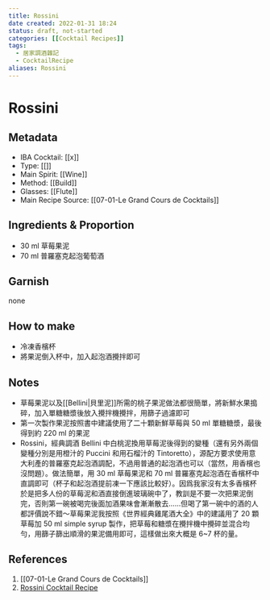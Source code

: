 ```yaml
---
title: Rossini
date created: 2022-01-31 18:24
status: draft, not-started
categories: [[Cocktail Recipes]]
tags:
  - 居家調酒雜記
  - CocktailRecipe
aliases: Rossini
---
```

# Rossini

## Metadata

- IBA Cocktail: [[x]]
- Type: [[]]
- Main Spirit: [[Wine]]
- Method: [[Build]]
- Glasses: [[Flute]]
- Main Recipe Source: [[07-01-Le Grand Cours de Cocktails]]

## Ingredients & Proportion

- 30 ml 草莓果泥
- 70 ml 普羅塞克起泡葡萄酒

## Garnish

none

## How to make

- 冷凍香檳杯
- 將果泥倒入杯中，加入起泡酒攪拌即可

## Notes

- 草莓果泥以及[[Bellini|貝里泥]]所需的桃子果泥做法都很簡單，將新鮮水果搗碎，加入單糖糖漿後放入攪拌機攪拌，用篩子過濾即可
- 第一次製作果泥按照書中建議使用了二十顆新鮮草莓與 50 ml 單糖糖漿，最後得到約 220 ml 的果泥
- Rossini，經典調酒 Bellini 中白桃泥換用草莓泥後得到的變種（還有另外兩個變種分別是用橙汁的 Puccini 和用石榴汁的 Tintoretto），源配方要求使用意大利產的普羅塞克起泡酒調配，不過用普通的起泡酒也可以（當然，用香檳也沒問題）。做法簡單，用 30 ml 草莓果泥和 70 ml 普羅塞克起泡酒在香檳杯中直調即可（杯子和起泡酒提前凍一下應該比較好）。因爲我家沒有太多香檳杯於是把多人份的草莓泥和酒直接倒進玻璃碗中了，教訓是不要一次把果泥倒完，否則第一碗被喝完後面加酒果味會漸漸散去……但喝了第一碗中的酒的人都評價說不錯～草莓果泥我按照《世界經典雞尾酒大全》中的建議用了 20 顆草莓加 50 ml simple syrup 製作，把草莓和糖漿在攪拌機中攪碎並混合均勻，用篩子篩出順滑的果泥備用即可，這樣做出來大概是 6~7 杯的量。

## References

1. [[07-01-Le Grand Cours de Cocktails]]
2. [Rossini Cocktail Recipe](https://www.diffordsguide.com/cocktails/recipe/1697/rossini)